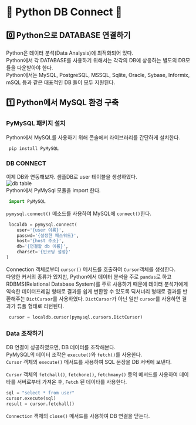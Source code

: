 # 🔌 Python DB Connect 🔌

## 0️⃣ Python으로 DATABASE 연결하기
Python은 데이터 분석(Data Analysis)에 최적화되어 있다. <br/>
Python에서 각 DATABASE를 사용하기 위해서는 각각의 DB에 상응하는 별도의 DB모듈을 다운받아야 한다.<br/>
Python에서는 MySQL, PostgreSQL, MSSQL, Sqlite, Oracle, Sybase, Informix, mSQL 등과 같은 대표적인 DB 들이 모두 지원된다.<br/>

## 1️⃣ Python에서 MySQL 환경 구축
### PyMySQL 패키지 설치
Python에서 MySQL를 사용하기 위해 콘솔에서 라이브러리를 간단하게 설치한다. <br/>
```console
 pip install PyMySQL
```
### DB CONNECT
이제 DB와 연동해보자. 샘플DB로 user 테이블을 생성하였다. <br/>
![db table](https://user-images.githubusercontent.com/55680005/103844578-80925400-50dd-11eb-90d8-2a3ed86a28b9.JPG) <br/>
Python에서 PyMySql 모듈을 import 한다.
```python
 import PyMySQL
```
`pymysql.connect()` 메소드를 사용하여 MySQL에 `connect()`한다. 
```python
 localdb = pymysql.connect(
    user='{user 이름}',
    passwd='{설정한 패스워드}',
    host='{host 주소}',
    db='{연결할 db 이름}',
    charset='{인코딩 설정}'
)
```
Connection 객체로부터 `cursor()` 메서드를 호출하여 `Cursor`객체를 생성한다. <br/>
다양한 커서의 종류가 있지만, Python에서 데이터 분석을 주로 `pandas`로 하고 RDBMS(Relational Database System)를 주로 사용하기 때문에
데이터 분석가에게 익숙한 데이터프레임 형태로 결과를 쉽게 변환할 수 있도록 딕셔너리 형태로 결과를 반환해주는 `DictCursor`를 사용하였다.
`DictCursor`가 아닌 일반 `cursor`를 사용하면 결과가 튜플 형태로 리턴된다.
```python
 cursor = localdb.cursor(pymysql.cursors.DictCursor)
```
### Data 조작하기
DB 연결이 성공하였으면, DB 데이터를 조작해본다.<br/>
PyMySQL의 데이터 조작은 `execute()`와 `fetch()`를 사용한다.<br/>
`Cursor` 객체의 `execute()` 메서드를 사용하여 SQL 문장을 DB 서버에 보낸다.<br/>

`Cursor` 객체의 `fetchall()`, `fetchone()`, `fetchmany()` 등의 메서드를 사용하여 데이타를 서버로부터 가져온 후, `Fetch` 된 데이타를 사용한다.
```python
sql = "select * from user"
cursor.execute(sql)
result = cursor.fetchall()
```

`Connection` 객체의 `close()` 메서드를 사용하여 DB 연결을 닫는다.


